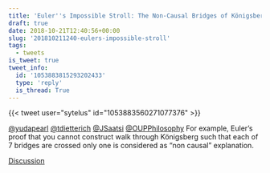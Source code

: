 ```yaml
---
title: 'Euler''s Impossible Stroll: The Non-Causal Bridges of Königsberg'
draft: true
date: 2018-10-21T12:40:56+00:00
slug: '201810211240-eulers-impossible-stroll'
tags:
  - tweets
is_tweet: true
tweet_info:
  id: '1053883815293202433'
  type: 'reply'
  is_thread: True
---
```




{{< tweet user="sytelus" id="1053883560271077376" >}}

[@yudapearl](https://x.com/yudapearl) [@tdietterich](https://x.com/tdietterich) [@JSaatsi](https://x.com/JSaatsi) [@OUPPhilosophy](https://x.com/OUPPhilosophy) For example, Euler’s proof that you cannot construct walk through Königsberg such that each of 7 bridges are crossed only one is considered as “non causal” explanation.

[Discussion](https://x.com/sytelus/status/1053883815293202433)
